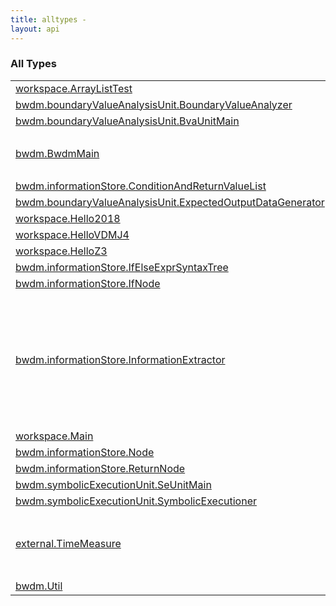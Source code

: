 ```yaml
---
title: alltypes - 
layout: api
---
```


### All Types

<table class="api-docs-table">
<tbody>
<tr>
<td markdown="1">
<a href="../workspace/-array-list-test/index.html">workspace.ArrayListTest</a>
</td>
<td markdown="1">

</td>
</tr>
<tr>
<td markdown="1">
<a href="../bwdm.boundary-value-analysis-unit/-boundary-value-analyzer/index.html">bwdm.boundaryValueAnalysisUnit.BoundaryValueAnalyzer</a>
</td>
<td markdown="1">

</td>
</tr>
<tr>
<td markdown="1">
<a href="../bwdm.boundary-value-analysis-unit/-bva-unit-main/index.html">bwdm.boundaryValueAnalysisUnit.BvaUnitMain</a>
</td>
<td markdown="1">

</td>
</tr>
<tr>
<td markdown="1">
<a href="../bwdm/-bwdm-main/index.html">bwdm.BwdmMain</a>
</td>
<td markdown="1">

main class of BWDM


</td>
</tr>
<tr>
<td markdown="1">
<a href="../bwdm.information-store/-condition-and-return-value-list/index.html">bwdm.informationStore.ConditionAndReturnValueList</a>
</td>
<td markdown="1">

</td>
</tr>
<tr>
<td markdown="1">
<a href="../bwdm.boundary-value-analysis-unit/-expected-output-data-generator/index.html">bwdm.boundaryValueAnalysisUnit.ExpectedOutputDataGenerator</a>
</td>
<td markdown="1">

</td>
</tr>
<tr>
<td markdown="1">
<a href="../workspace/-hello2018/index.html">workspace.Hello2018</a>
</td>
<td markdown="1">

</td>
</tr>
<tr>
<td markdown="1">
<a href="../workspace/-hello-v-d-m-j4/index.html">workspace.HelloVDMJ4</a>
</td>
<td markdown="1">

</td>
</tr>
<tr>
<td markdown="1">
<a href="../workspace/-hello-z3/index.html">workspace.HelloZ3</a>
</td>
<td markdown="1">

</td>
</tr>
<tr>
<td markdown="1">
<a href="../bwdm.information-store/-if-else-expr-syntax-tree/index.html">bwdm.informationStore.IfElseExprSyntaxTree</a>
</td>
<td markdown="1">

</td>
</tr>
<tr>
<td markdown="1">
<a href="../bwdm.information-store/-if-node/index.html">bwdm.informationStore.IfNode</a>
</td>
<td markdown="1">

</td>
</tr>
<tr>
<td markdown="1">
<a href="../bwdm.information-store/-information-extractor/index.html">bwdm.informationStore.InformationExtractor</a>
</td>
<td markdown="1">

information what got from VDM++ specification file by syntax analyse with VDMJ


</td>
</tr>
<tr>
<td markdown="1">
<a href="../workspace/-main/index.html">workspace.Main</a>
</td>
<td markdown="1">

</td>
</tr>
<tr>
<td markdown="1">
<a href="../bwdm.information-store/-node/index.html">bwdm.informationStore.Node</a>
</td>
<td markdown="1">

</td>
</tr>
<tr>
<td markdown="1">
<a href="../bwdm.information-store/-return-node/index.html">bwdm.informationStore.ReturnNode</a>
</td>
<td markdown="1">

</td>
</tr>
<tr>
<td markdown="1">
<a href="../bwdm.symbolic-execution-unit/-se-unit-main/index.html">bwdm.symbolicExecutionUnit.SeUnitMain</a>
</td>
<td markdown="1">

</td>
</tr>
<tr>
<td markdown="1">
<a href="../bwdm.symbolic-execution-unit/-symbolic-executioner/index.html">bwdm.symbolicExecutionUnit.SymbolicExecutioner</a>
</td>
<td markdown="1">

</td>
</tr>
<tr>
<td markdown="1">
<a href="../external/-time-measure/index.html">external.TimeMeasure</a>
</td>
<td markdown="1">

処理速度を管理するクラス.


</td>
</tr>
<tr>
<td markdown="1">
<a href="../bwdm/-util/index.html">bwdm.Util</a>
</td>
<td markdown="1">

</td>
</tr>
</tbody>
</table>

